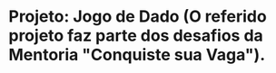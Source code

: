 # Projeto: Jogo de Dado (O referido projeto faz parte dos desafios da Mentoria "Conquiste sua Vaga").
